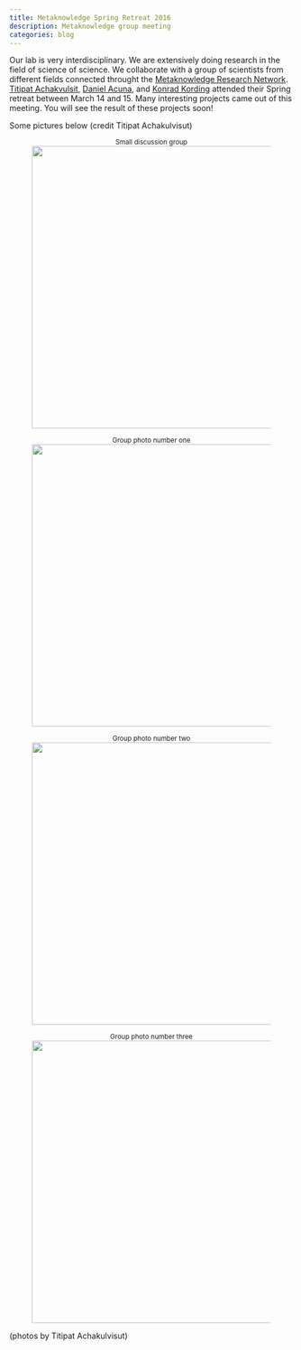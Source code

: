```yaml
---
title: Metaknowledge Spring Retreat 2016
description: Metaknowledge group meeting
categories: blog
---
```


Our lab is very interdisciplinary. We are extensively doing research in the field of
science of science. We collaborate with a group of scientists from different fields connected throught the
[Metaknowledge Research Network](http://www.knowledgelab.org/people/researchers/).
[Titipat Achakvulsit](/people/titipat_achakulvisut/), [Daniel Acuna](/people/daniel_e_acuna/), and
[Konrad Kording](/people/konrad_kording/) attended their Spring retreat
between March 14 and 15. Many interesting projects came out of this meeting. You will see
the result of these projects soon!

Some pictures below (credit Titipat Achakulvisut)

<figure><center>
  <sup>Small discussion group</sup>
  <img width="500" src="{{site.baseurl}}/images/post/metaknowledge_2016/1.jpg" data-action="zoom">
</center></figure>

<figure><center>
  <sup>Group photo number one</sup>
  <img width="500" src="{{site.baseurl}}/images/post/metaknowledge_2016/2.jpg" data-action="zoom">
</center></figure>

<figure><center>
  <sup>Group photo number two</sup>
  <img width="500" src="{{site.baseurl}}/images/post/metaknowledge_2016/3.jpg" data-action="zoom">
</center></figure>

<figure><center>
  <sup>Group photo number three</sup>
  <img width="500" src="{{site.baseurl}}/images/post/metaknowledge_2016/4.jpg" data-action="zoom">
</center></figure>

(photos by Titipat Achakulvisut)
